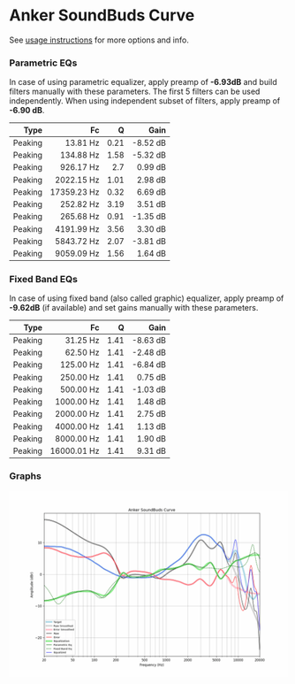 # Anker SoundBuds Curve
See [usage instructions](https://github.com/jaakkopasanen/AutoEq#usage) for more options and info.

### Parametric EQs
In case of using parametric equalizer, apply preamp of **-6.93dB** and build filters manually
with these parameters. The first 5 filters can be used independently.
When using independent subset of filters, apply preamp of **-6.90 dB**.

| Type    | Fc          |    Q | Gain     |
|--------:|------------:|-----:|---------:|
| Peaking | 13.81 Hz    | 0.21 | -8.52 dB |
| Peaking | 134.88 Hz   | 1.58 | -5.32 dB |
| Peaking | 926.17 Hz   | 2.7  | 0.99 dB  |
| Peaking | 2022.15 Hz  | 1.01 | 2.98 dB  |
| Peaking | 17359.23 Hz | 0.32 | 6.69 dB  |
| Peaking | 252.82 Hz   | 3.19 | 3.51 dB  |
| Peaking | 265.68 Hz   | 0.91 | -1.35 dB |
| Peaking | 4191.99 Hz  | 3.56 | 3.30 dB  |
| Peaking | 5843.72 Hz  | 2.07 | -3.81 dB |
| Peaking | 9059.09 Hz  | 1.56 | 1.64 dB  |

### Fixed Band EQs
In case of using fixed band (also called graphic) equalizer, apply preamp of **-9.62dB**
(if available) and set gains manually with these parameters.

| Type    | Fc          |    Q | Gain     |
|--------:|------------:|-----:|---------:|
| Peaking | 31.25 Hz    | 1.41 | -8.63 dB |
| Peaking | 62.50 Hz    | 1.41 | -2.48 dB |
| Peaking | 125.00 Hz   | 1.41 | -6.84 dB |
| Peaking | 250.00 Hz   | 1.41 | 0.75 dB  |
| Peaking | 500.00 Hz   | 1.41 | -1.03 dB |
| Peaking | 1000.00 Hz  | 1.41 | 1.48 dB  |
| Peaking | 2000.00 Hz  | 1.41 | 2.75 dB  |
| Peaking | 4000.00 Hz  | 1.41 | 1.13 dB  |
| Peaking | 8000.00 Hz  | 1.41 | 1.90 dB  |
| Peaking | 16000.01 Hz | 1.41 | 9.31 dB  |

### Graphs
![](./Anker%20SoundBuds%20Curve.png)
